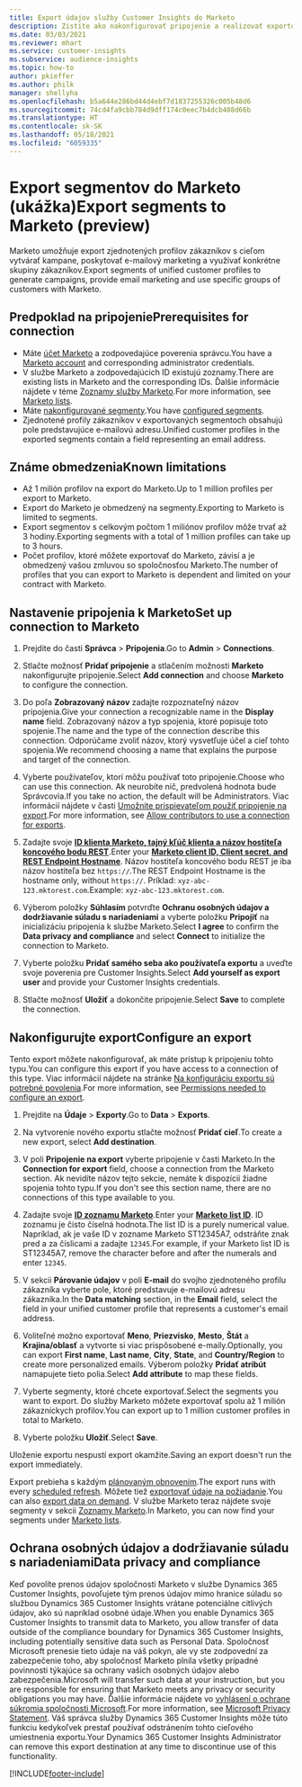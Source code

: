 ```yaml
---
title: Export údajov služby Customer Insights do Marketo
description: Zistite ako nakonfigurovať pripojenie a realizovať exportovanie do Marketo.
ms.date: 03/03/2021
ms.reviewer: mhart
ms.service: customer-insights
ms.subservice: audience-insights
ms.topic: how-to
author: pkieffer
ms.author: philk
manager: shellyha
ms.openlocfilehash: b5a644e286bd44d4ebf7d1837255326c005b48d6
ms.sourcegitcommit: 74cd4fa9cbb784d9dff174c0eec7b4dcb408d66b
ms.translationtype: HT
ms.contentlocale: sk-SK
ms.lasthandoff: 05/18/2021
ms.locfileid: "6059335"
---
```

# <a name="export-segments-to-marketo-preview"></a><span data-ttu-id="37c07-103">Export segmentov do Marketo (ukážka)</span><span class="sxs-lookup"><span data-stu-id="37c07-103">Export segments to Marketo (preview)</span></span>

<span data-ttu-id="37c07-104">Marketo umožňuje export zjednotených profilov zákazníkov s cieľom vytvárať kampane, poskytovať e-mailový marketing a využívať konkrétne skupiny zákazníkov.</span><span class="sxs-lookup"><span data-stu-id="37c07-104">Export segments of unified customer profiles to generate campaigns, provide email marketing and use specific groups of customers with Marketo.</span></span>

## <a name="prerequisites-for-connection"></a><span data-ttu-id="37c07-105">Predpoklad na pripojenie</span><span class="sxs-lookup"><span data-stu-id="37c07-105">Prerequisites for connection</span></span>

-   <span data-ttu-id="37c07-106">Máte [účet Marketo](https://login.marketo.com/) a zodpovedajúce poverenia správcu.</span><span class="sxs-lookup"><span data-stu-id="37c07-106">You have a [Marketo account](https://login.marketo.com/) and corresponding administrator credentials.</span></span>
-   <span data-ttu-id="37c07-107">V službe Marketo a zodpovedajúcich ID existujú zoznamy.</span><span class="sxs-lookup"><span data-stu-id="37c07-107">There are existing lists in Marketo and the corresponding IDs.</span></span> <span data-ttu-id="37c07-108">Ďalšie informácie nájdete v téme [Zoznamy služby Marketo](https://docs.marketo.com/display/public/DOCS/Understanding+Static+Lists).</span><span class="sxs-lookup"><span data-stu-id="37c07-108">For more information, see [Marketo lists](https://docs.marketo.com/display/public/DOCS/Understanding+Static+Lists).</span></span>
-   <span data-ttu-id="37c07-109">Máte [nakonfigurované segmenty](segments.md).</span><span class="sxs-lookup"><span data-stu-id="37c07-109">You have [configured segments](segments.md).</span></span>
-   <span data-ttu-id="37c07-110">Zjednotené profily zákazníkov v exportovaných segmentoch obsahujú pole predstavujúce e-mailovú adresu.</span><span class="sxs-lookup"><span data-stu-id="37c07-110">Unified customer profiles in the exported segments contain a field representing an email address.</span></span>

## <a name="known-limitations"></a><span data-ttu-id="37c07-111">Známe obmedzenia</span><span class="sxs-lookup"><span data-stu-id="37c07-111">Known limitations</span></span>

- <span data-ttu-id="37c07-112">Až 1 milión profilov na export do Marketo.</span><span class="sxs-lookup"><span data-stu-id="37c07-112">Up to 1 million profiles per export to Marketo.</span></span>
- <span data-ttu-id="37c07-113">Export do Marketo je obmedzený na segmenty.</span><span class="sxs-lookup"><span data-stu-id="37c07-113">Exporting to Marketo is limited to segments.</span></span>
- <span data-ttu-id="37c07-114">Export segmentov s celkovým počtom 1 miliónov profilov môže trvať až 3 hodiny.</span><span class="sxs-lookup"><span data-stu-id="37c07-114">Exporting segments with a total of 1 million profiles can take up to 3 hours.</span></span> 
- <span data-ttu-id="37c07-115">Počet profilov, ktoré môžete exportovať do Marketo, závisí a je obmedzený vašou zmluvou so spoločnosťou Marketo.</span><span class="sxs-lookup"><span data-stu-id="37c07-115">The number of profiles that you can export to Marketo is dependent and limited on your contract with Marketo.</span></span>

## <a name="set-up-connection-to-marketo"></a><span data-ttu-id="37c07-116">Nastavenie pripojenia k Marketo</span><span class="sxs-lookup"><span data-stu-id="37c07-116">Set up connection to Marketo</span></span>

1. <span data-ttu-id="37c07-117">Prejdite do časti **Správca** > **Pripojenia**.</span><span class="sxs-lookup"><span data-stu-id="37c07-117">Go to **Admin** > **Connections**.</span></span>

1. <span data-ttu-id="37c07-118">Stlačte možnosť **Pridať pripojenie** a stlačením možnosti **Marketo** nakonfigurujte pripojenie.</span><span class="sxs-lookup"><span data-stu-id="37c07-118">Select **Add connection** and choose **Marketo** to configure the connection.</span></span>

1. <span data-ttu-id="37c07-119">Do poľa **Zobrazovaný názov** zadajte rozpoznateľný názov pripojenia.</span><span class="sxs-lookup"><span data-stu-id="37c07-119">Give your connection a recognizable name in the **Display name** field.</span></span> <span data-ttu-id="37c07-120">Zobrazovaný názov a typ spojenia, ktoré popisuje toto spojenie.</span><span class="sxs-lookup"><span data-stu-id="37c07-120">The name and the type of the connection describe this connection.</span></span> <span data-ttu-id="37c07-121">Odporúčame zvoliť názov, ktorý vysvetľuje účel a cieľ tohto spojenia.</span><span class="sxs-lookup"><span data-stu-id="37c07-121">We recommend choosing a name that explains the purpose and target of the connection.</span></span>

1. <span data-ttu-id="37c07-122">Vyberte používateľov, ktorí môžu používať toto pripojenie.</span><span class="sxs-lookup"><span data-stu-id="37c07-122">Choose who can use this connection.</span></span> <span data-ttu-id="37c07-123">Ak neurobíte nič, predvolená hodnota bude Správcovia.</span><span class="sxs-lookup"><span data-stu-id="37c07-123">If you take no action, the default will be Administrators.</span></span> <span data-ttu-id="37c07-124">Viac informácií nájdete v časti [Umožnite prispievateľom použiť pripojenie na export](connections.md#allow-contributors-to-use-a-connection-for-exports).</span><span class="sxs-lookup"><span data-stu-id="37c07-124">For more information, see [Allow contributors to use a connection for exports](connections.md#allow-contributors-to-use-a-connection-for-exports).</span></span>

1. <span data-ttu-id="37c07-125">Zadajte svoje **[ID klienta Marketo, tajný kľúč klienta a názov hostiteľa koncového bodu REST](https://developers.marketo.com/rest-api/authentication/)**.</span><span class="sxs-lookup"><span data-stu-id="37c07-125">Enter your **[Marketo client ID, Client secret, and REST Endpoint Hostname](https://developers.marketo.com/rest-api/authentication/)**.</span></span> <span data-ttu-id="37c07-126">Názov hostiteľa koncového bodu REST je iba názov hostiteľa bez `https://`.</span><span class="sxs-lookup"><span data-stu-id="37c07-126">The REST Endpoint Hostname is the hostname only, without `https://`.</span></span> <span data-ttu-id="37c07-127">Príklad: `xyz-abc-123.mktorest.com`.</span><span class="sxs-lookup"><span data-stu-id="37c07-127">Example: `xyz-abc-123.mktorest.com`.</span></span> 

1. <span data-ttu-id="37c07-128">Výberom položky **Súhlasím** potvrďte **Ochranu osobných údajov a dodržiavanie súladu s nariadeniami** a vyberte položku **Pripojiť** na inicializáciu pripojenia k službe Marketo.</span><span class="sxs-lookup"><span data-stu-id="37c07-128">Select **I agree** to confirm the **Data privacy and compliance** and select **Connect** to initialize the connection to Marketo.</span></span>

1. <span data-ttu-id="37c07-129">Vyberte položku **Pridať samého seba ako používateľa exportu** a uveďte svoje poverenia pre Customer Insights.</span><span class="sxs-lookup"><span data-stu-id="37c07-129">Select **Add yourself as export user** and provide your Customer Insights credentials.</span></span>

1. <span data-ttu-id="37c07-130">Stlačte možnosť **Uložiť** a dokončite pripojenie.</span><span class="sxs-lookup"><span data-stu-id="37c07-130">Select **Save** to complete the connection.</span></span>

## <a name="configure-an-export"></a><span data-ttu-id="37c07-131">Nakonfigurujte export</span><span class="sxs-lookup"><span data-stu-id="37c07-131">Configure an export</span></span>

<span data-ttu-id="37c07-132">Tento export môžete nakonfigurovať, ak máte prístup k pripojeniu tohto typu.</span><span class="sxs-lookup"><span data-stu-id="37c07-132">You can configure this export if you have access to a connection of this type.</span></span> <span data-ttu-id="37c07-133">Viac informácií nájdete na stránke [Na konfiguráciu exportu sú potrebné povolenia](export-destinations.md#set-up-a-new-export).</span><span class="sxs-lookup"><span data-stu-id="37c07-133">For more information, see [Permissions needed to configure an export](export-destinations.md#set-up-a-new-export).</span></span>

1. <span data-ttu-id="37c07-134">Prejdite na **Údaje** > **Exporty**.</span><span class="sxs-lookup"><span data-stu-id="37c07-134">Go to **Data** > **Exports**.</span></span>

1. <span data-ttu-id="37c07-135">Na vytvorenie nového exportu stlačte možnosť **Pridať cieľ**.</span><span class="sxs-lookup"><span data-stu-id="37c07-135">To create a new export, select **Add destination**.</span></span>

1. <span data-ttu-id="37c07-136">V poli **Pripojenie na export** vyberte pripojenie v časti Marketo.</span><span class="sxs-lookup"><span data-stu-id="37c07-136">In the **Connection for export** field, choose a connection from the Marketo section.</span></span> <span data-ttu-id="37c07-137">Ak nevidíte názov tejto sekcie, nemáte k dispozícii žiadne spojenia tohto typu.</span><span class="sxs-lookup"><span data-stu-id="37c07-137">If you don't see this section name, there are no connections of this type available to you.</span></span>

1. <span data-ttu-id="37c07-138">Zadajte svoje **[ID zoznamu Marketo](https://docs.marketo.com/display/public/DOCS/Understanding+Static+Lists)**.</span><span class="sxs-lookup"><span data-stu-id="37c07-138">Enter your **[Marketo list ID](https://docs.marketo.com/display/public/DOCS/Understanding+Static+Lists)**.</span></span> <span data-ttu-id="37c07-139">ID zoznamu je čisto číselná hodnota.</span><span class="sxs-lookup"><span data-stu-id="37c07-139">The list ID is a purely numerical value.</span></span> <span data-ttu-id="37c07-140">Napríklad, ak je vaše ID v zozname Marketo ST12345A7, odstráňte znak pred a za číslicami a zadajte `12345`.</span><span class="sxs-lookup"><span data-stu-id="37c07-140">For example, if your Marketo list ID is ST12345A7, remove the character before and after the numerals and enter `12345`.</span></span> 

1. <span data-ttu-id="37c07-141">V sekcii **Párovanie údajov** v poli **E-mail** do svojho zjednoteného profilu zákazníka vyberte pole, ktoré predstavuje e-mailovú adresu zákazníka.</span><span class="sxs-lookup"><span data-stu-id="37c07-141">In the **Data matching** section, in the **Email** field, select the field in your unified customer profile that represents a customer's email address.</span></span> 

1. <span data-ttu-id="37c07-142">Voliteľné možno exportovať **Meno**, **Priezvisko**, **Mesto**, **Štát** a **Krajina/oblasť** a vytvorte si viac prispôsobené e-maily.</span><span class="sxs-lookup"><span data-stu-id="37c07-142">Optionally, you can export **First name**, **Last name**, **City**, **State**, and **Country/Region**  to create more personalized emails.</span></span> <span data-ttu-id="37c07-143">Výberom položky **Pridať atribút** namapujete tieto polia.</span><span class="sxs-lookup"><span data-stu-id="37c07-143">Select **Add attribute** to map these fields.</span></span>

1. <span data-ttu-id="37c07-144">Vyberte segmenty, ktoré chcete exportovať.</span><span class="sxs-lookup"><span data-stu-id="37c07-144">Select the segments you want to export.</span></span> <span data-ttu-id="37c07-145">Do služby Marketo môžete exportovať spolu až 1 milión zákazníckych profilov.</span><span class="sxs-lookup"><span data-stu-id="37c07-145">You can export up to 1 million customer profiles in total to Marketo.</span></span>

1. <span data-ttu-id="37c07-146">Vyberte položku **Uložiť**.</span><span class="sxs-lookup"><span data-stu-id="37c07-146">Select **Save**.</span></span>

<span data-ttu-id="37c07-147">Uloženie exportu nespustí export okamžite.</span><span class="sxs-lookup"><span data-stu-id="37c07-147">Saving an export doesn't run the export immediately.</span></span>

<span data-ttu-id="37c07-148">Export prebieha s každým [plánovaným obnovením](system.md#schedule-tab).</span><span class="sxs-lookup"><span data-stu-id="37c07-148">The export runs with every [scheduled refresh](system.md#schedule-tab).</span></span> <span data-ttu-id="37c07-149">Môžete tiež [exportovať údaje na požiadanie](export-destinations.md#run-exports-on-demand).</span><span class="sxs-lookup"><span data-stu-id="37c07-149">You can also [export data on demand](export-destinations.md#run-exports-on-demand).</span></span> <span data-ttu-id="37c07-150">V službe Marketo teraz nájdete svoje segmenty v sekcii [Zoznamy Marketo](https://docs.marketo.com/display/public/DOCS/Understanding+Static+Lists).</span><span class="sxs-lookup"><span data-stu-id="37c07-150">In Marketo, you can now find your segments under [Marketo lists](https://docs.marketo.com/display/public/DOCS/Understanding+Static+Lists).</span></span>


## <a name="data-privacy-and-compliance"></a><span data-ttu-id="37c07-151">Ochrana osobných údajov a dodržiavanie súladu s nariadeniami</span><span class="sxs-lookup"><span data-stu-id="37c07-151">Data privacy and compliance</span></span>

<span data-ttu-id="37c07-152">Keď povolíte prenos údajov spoločnosti Marketo v službe Dynamics 365 Customer Insights, povoľujete tým prenos údajov mimo hranice súladu so službou Dynamics 365 Customer Insights vrátane potenciálne citlivých údajov, ako sú napríklad osobné údaje.</span><span class="sxs-lookup"><span data-stu-id="37c07-152">When you enable Dynamics 365 Customer Insights to transmit data to Marketo, you allow transfer of data outside of the compliance boundary for Dynamics 365 Customer Insights, including potentially sensitive data such as Personal Data.</span></span> <span data-ttu-id="37c07-153">Spoločnosť Microsoft prenesie tieto údaje na váš pokyn, ale vy ste zodpovední za zabezpečenie toho, aby spoločnosť Marketo plnila všetky prípadné povinnosti týkajúce sa ochrany vašich osobných údajov alebo zabezpečenia.</span><span class="sxs-lookup"><span data-stu-id="37c07-153">Microsoft will transfer such data at your instruction, but you are responsible for ensuring that Marketo meets any privacy or security obligations you may have.</span></span> <span data-ttu-id="37c07-154">Ďalšie informácie nájdete vo [vyhlásení o ochrane súkromia spoločnosti Microsoft](https://go.microsoft.com/fwlink/?linkid=396732).</span><span class="sxs-lookup"><span data-stu-id="37c07-154">For more information, see [Microsoft Privacy Statement](https://go.microsoft.com/fwlink/?linkid=396732).</span></span>
<span data-ttu-id="37c07-155">Váš správca služby Dynamics 365 Customer Insights môže túto funkciu kedykoľvek prestať používať odstránením tohto cieľového umiestnenia exportu.</span><span class="sxs-lookup"><span data-stu-id="37c07-155">Your Dynamics 365 Customer Insights Administrator can remove this export destination at any time to discontinue use of this functionality.</span></span>


[!INCLUDE[footer-include](../includes/footer-banner.md)]
